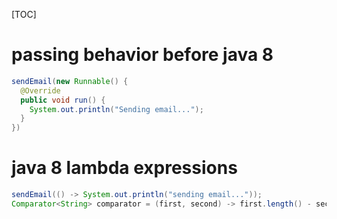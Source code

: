 [TOC]

# passing behavior before java 8

```java
sendEmail(new Runnable() {
  @Override
  public void run() {
    System.out.println("Sending email...");
  }
})
```

# java 8 lambda expressions

```java
sendEmail(() -> System.out.println("sending email..."));
Comparator<String> comparator = (first, second) -> first.length() - second.length();

```

